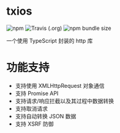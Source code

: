 # txios
![npm](https://img.shields.io/npm/v/txios?style=flat-square)
![Travis (.org)](https://img.shields.io/travis/strugglebak/txios?style=flat-square)
![npm bundle size](https://img.shields.io/bundlephobia/min/txios?style=flat-square)

一个使用 TypeScript 封装的 http 库

# 功能支持
 - 支持使用 XMLHttpRequest 对象通信
 - 支持 Promise API
 - 支持请求/响应拦截以及其过程中数据转换
 - 支持取消请求
 - 支持自动转换 JSON 数据
 - 支持 XSRF 防御
